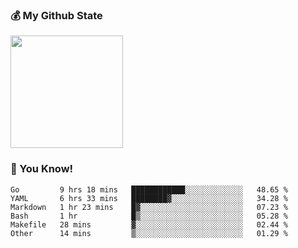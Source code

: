 ### :moneybag: My Github State

<img height="180em" src="https://github-readme-stats.vercel.app/api?username=G-Asura&show_icons=true&hide_border=true&count_private=true&include_all_commits=true" />

### :pill: You Know!
<!--START_SECTION:waka-->

```text
Go         9 hrs 18 mins   ████████████░░░░░░░░░░░░░   48.65 %
YAML       6 hrs 33 mins   ████████▓░░░░░░░░░░░░░░░░   34.28 %
Markdown   1 hr 23 mins    █▓░░░░░░░░░░░░░░░░░░░░░░░   07.23 %
Bash       1 hr            █▒░░░░░░░░░░░░░░░░░░░░░░░   05.28 %
Makefile   28 mins         ▓░░░░░░░░░░░░░░░░░░░░░░░░   02.44 %
Other      14 mins         ▒░░░░░░░░░░░░░░░░░░░░░░░░   01.29 %
```

<!--END_SECTION:waka-->

<!--
**G-Asura/G-Asura** is a ✨ _special_ ✨ repository because its `README.md` (this file) appears on your GitHub profile.

Here are some ideas to get you started:

- 🔭 I’m currently working on ...
- 🌱 I’m currently learning ...
- 👯 I’m looking to collaborate on ...
- 🤔 I’m looking for help with ...
- 💬 Ask me about ...
- 📫 How to reach me: ...
- 😄 Pronouns: ...
- ⚡ Fun fact: ...
-->
